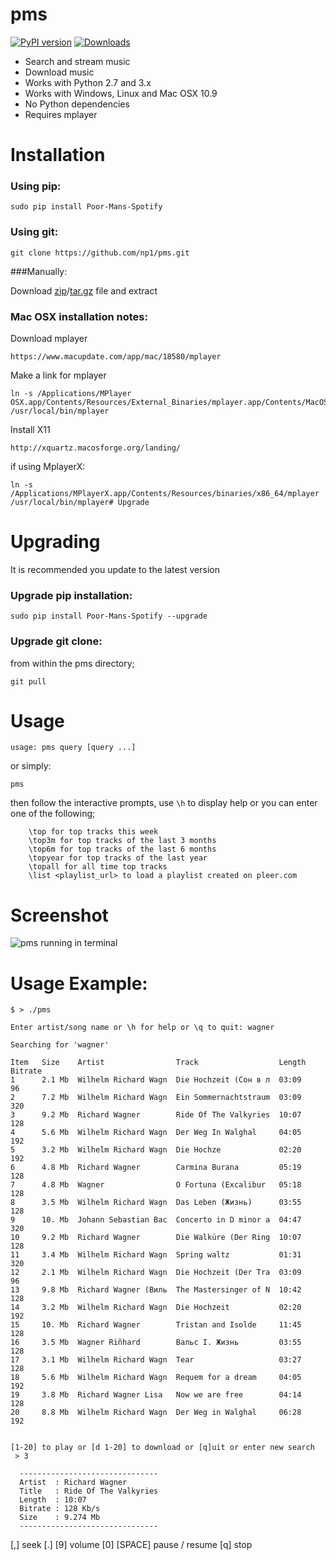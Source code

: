 pms
===
[![PyPI version](http://badge.fury.io/py/Poor-Mans-Spotify.png)](https://pypi.python.org/pypi/Poor-Mans-Spotify)
[![Downloads](https://pypip.in/d/Poor-Mans-Spotify/badge.png)](https://pypi.python.org/pypi/Poor-Mans-Spotify)


 - Search and stream music
 - Download music
 - Works with Python 2.7 and 3.x
 - Works with Windows, Linux and Mac OSX 10.9
 - No Python dependencies
 - Requires mplayer

# Installation

### Using pip:
    
    sudo pip install Poor-Mans-Spotify

### Using git:

    git clone https://github.com/np1/pms.git
    
###Manually:

Download [zip](https://github.com/np1/pms/archive/master.zip)/[tar.gz](https://github.com/np1/pms/archive/master.tar.gz) file and extract

### Mac OSX installation notes:
    
Download mplayer

    https://www.macupdate.com/app/mac/18580/mplayer

Make a link for mplayer

    ln -s /Applications/MPlayer OSX.app/Contents/Resources/External_Binaries/mplayer.app/Contents/MacOS/mplayer /usr/local/bin/mplayer

Install X11

    http://xquartz.macosforge.org/landing/
    
if using MplayerX: 

    ln -s /Applications/MPlayerX.app/Contents/Resources/binaries/x86_64/mplayer /usr/local/bin/mplayer# Upgrade

# Upgrading

It is recommended you update to the latest version

### Upgrade pip installation:

    sudo pip install Poor-Mans-Spotify --upgrade

### Upgrade git clone:

from within the pms directory;

    git pull


# Usage

    usage: pms query [query ...]

or simply:

    pms

then follow the interactive prompts, use `\h` to display help or you can
enter one of the following;

        \top for top tracks this week
        \top3m for top tracks of the last 3 months
        \top6m for top tracks of the last 6 months
        \topyear for top tracks of the last year
        \topall for all time top tracks
        \list <playlist_url> to load a playlist created on pleer.com


# Screenshot
![pms running in terminal](http://i.imgur.com/Oqyz5vk.png "pms running in terminal")

# Usage Example:

    $ > ./pms

    Enter artist/song name or \h for help or \q to quit: wagner

    Searching for 'wagner'

    Item   Size    Artist                Track                  Length   Bitrate 
    1      2.1 Mb  Wilhelm Richard Wagn  Die Hochzeit (Сон в л  03:09    96      
    2      7.2 Mb  Wilhelm Richard Wagn  Ein Sommernachtstraum  03:09    320     
    3      9.2 Mb  Richard Wagner        Ride Of The Valkyries  10:07    128     
    4      5.6 Mb  Wilhelm Richard Wagn  Der Weg In Walghal     04:05    192     
    5      3.2 Mb  Wilhelm Richard Wagn  Die Hochze             02:20    192     
    6      4.8 Mb  Richard Wagner        Carmina Burana         05:19    128     
    7      4.8 Mb  Wagner                O Fortuna (Excalibur   05:18    128     
    8      3.5 Mb  Wilhelm Richard Wagn  Das Leben (Жизнь)      03:55    128     
    9      10. Mb  Johann Sebastian Bac  Concerto in D minor a  04:47    320     
    10     9.2 Mb  Richard Wagner        Die Walküre (Der Ring  10:07    128     
    11     3.4 Mb  Wilhelm Richard Wagn  Spring waltz           01:31    320     
    12     2.1 Mb  Wilhelm Richard Wagn  Die Hochzeit (Der Tra  03:09    96      
    13     9.8 Mb  Richard Wagner (Виль  The Mastersinger of N  10:42    128     
    14     3.2 Mb  Wilhelm Richard Wagn  Die Hochzeit           02:20    192     
    15     10. Mb  Richard Wagner        Tristan and Isolde     11:45    128     
    16     3.5 Mb  Wagner Riñhard        Вальс I. Жизнь         03:55    128     
    17     3.1 Mb  Wilhelm Richard Wagn  Tear                   03:27    128     
    18     5.6 Mb  Wilhelm Richard Wagn  Requem for a dream     04:05    192     
    19     3.8 Mb  Richard Wagner Lisa   Now we are free        04:14    128     
    20     8.8 Mb  Wilhelm Richard Wagn  Der Weg in Walghal     06:28    192     


    [1-20] to play or [d 1-20] to download or [q]uit or enter new search
     > 3

      -------------------------------
      Artist  : Richard Wagner
      Title   : Ride Of The Valkyries
      Length  : 10:07
      Bitrate : 128 Kb/s
      Size    : 9.274 Mb
      -------------------------------

   [,] seek [.]
   [9] volume [0]
   [SPACE] pause / resume
   [q] stop
